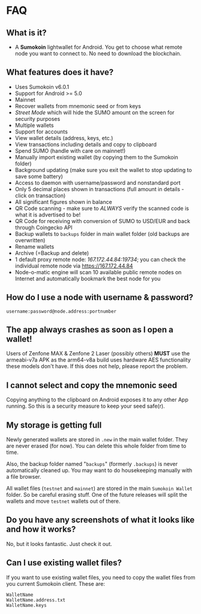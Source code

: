 # FAQ

## What is it?
- A **Sumokoin** lightwallet for Android. You get to choose what remote node you want to connect to. No need to download the blockchain.

## What features does it have?

- Uses Sumokoin v6.0.1
- Support for Android >= 5.0
- Mainnet
- Recover wallets from mnemonic seed or from keys
- *Street Mode* which will hide the SUMO amount on the screen for security purposes
- Multiple wallets
- Support for accounts
- View wallet details (address, keys, etc.)
- View transactions including details and copy to clipboard
- Spend SUMO (handle with care on mainnet!)
- Manually import existing wallet (by copying them to the Sumokoin folder)
- Background updating (make sure you exit the wallet to stop updating to save some battery)
- Access to daemon with username/password and nonstandard port
- Only 5 decimal places shown in transactions (full amount in details - click on transaction)
- All significant figures shown in balance
- QR Code scanning - make sure to *ALWAYS* verify the scanned code is what it is advertised to be!
- QR Code for receiving with conversion of SUMO to USD/EUR and back through Coingecko API
- Backup wallets to `backups` folder in main wallet folder (old backups are overwritten)
- Rename wallets
- Archive (=Backup and delete)
- 1 default proxy remote node: *167.172.44.84:19734*; you can check the individual remote node via https://167.172.44.84
- Node-o-matic engine will scan 10 available public remote nodes on Internet and automatically bookmark the best node for you

## How do I use a node with username & password?
```username:password@node.address:portnumber```

## The app always crashes as soon as I open a wallet!
Users of Zenfone MAX & Zenfone 2 Laser (possibly others) **MUST** use the armeabi-v7a APK as the arm64-v8a build uses hardware AES
functionality these models don't have. If this does not help, please report the problem.

## I cannot select and copy the mnemonic seed
Copying anything to the clipboard on Android exposes it to any other App running. So this
is a security measure to keep your seed safe(r). 

## My storage is getting full
Newly generated wallets are stored in `.new` in the main wallet folder.
They are never erased (for now). You can delete this whole folder from time to time.

Also, the backup folder named "`backups`" (formerly `.backups`) is never automatically cleaned up.
You may want to do housekeeping manually with a file browser.

All wallet files (`testnet` and `mainnet`) are stored in the main `Sumokoin Wallet` folder.
So be careful erasing stuff. One of the future releases will split the wallets and move `testnet`
 wallets out of there.

## Do you have any screenshots of what it looks like and how it works?
No, but it looks fantastic. Just check it out.

## Can I use existing wallet files?

If you want to use existing wallet files, you need to copy the wallet files from you current Sumokoin client. These are:
```
WalletName
WalletName.address.txt
WalletName.keys
```
